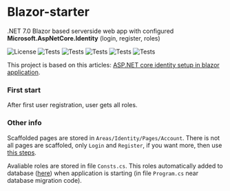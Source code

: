 # Blazor-starter

.NET 7.0 Blazor based serverside web app with configured **Microsoft.AspNetCore.Identity** (login, register, roles)

![License](https://img.shields.io/badge/License-Apache%20License%202.0-blue)
![Tests](https://img.shields.io/badge/dotnet%20version-6.0-blue)
![Tests](https://img.shields.io/github/stars/awitwicki/Blazor-starter)
![Tests](https://img.shields.io/github/forks/awitwicki/Blazor-starter)
![Tests](https://img.shields.io/github/issues-pr/awitwicki/Blazor-starter)
![Tests](https://img.shields.io/github/last-commit/awitwicki/Blazor-starter)

This project is based on this articles: [ASP.NET core identity setup in blazor application](https://www.pragimtech.com/blog/blazor/asp.net-core-identity-setup-in-blazor-application/).

### First start
After first user registration, user gets all roles.

### Other info

Scaffolded pages are stored in `Areas/Identity/Pages/Account`. There is not all pages are scaffoled, only `Login` and `Register`, if you want more, then use [this steps](https://www.pragimtech.com/blog/blazor/asp.net-core-identity-setup-in-blazor-application/).

Avaliable roles are stored in file `Consts.cs`. This roles automatically added to database ([here](https://github.com/awitwicki/Blazor-starter/blob/4bfef9c49ddb6a736b17b2eb0225a66e3e463414/Blazor-starter/Program.cs#L38)) when application is starting (in file `Program.cs` near database migration code).
